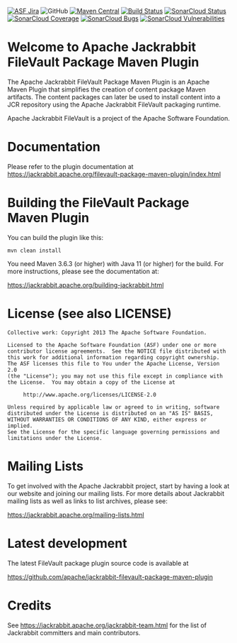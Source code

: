 [![ASF Jira](https://img.shields.io/badge/ASF%20JIRA-JCRVLT-orange)](https://issues.apache.org/jira/projects/JCRVLT/summary)
![GitHub](https://img.shields.io/github/license/apache/jackrabbit-filevault-package-maven-plugin)
[![Maven Central](https://img.shields.io/maven-central/v/org.apache.jackrabbit/filevault-package-maven-plugin.svg?label=Maven%20Central)](https://search.maven.org/artifact/org.apache.jackrabbit/filevault-package-maven-plugin)
[![Build Status](https://ci-builds.apache.org/buildStatus/icon?job=Jackrabbit%2Ffilevault-package-maven-plugin%2Fmaster)](https://ci-builds.apache.org/job/Jackrabbit/job/filevault-package-maven-plugin/job/master/)
[![SonarCloud Status](https://sonarcloud.io/api/project_badges/measure?project=apache_jackrabbit-filevault-package-maven-plugin&metric=alert_status)](https://sonarcloud.io/dashboard?id=apache_jackrabbit-filevault-package-maven-plugin)
[![SonarCloud Coverage](https://sonarcloud.io/api/project_badges/measure?project=apache_jackrabbit-filevault-package-maven-plugin&metric=coverage)](https://sonarcloud.io/component_measures/metric/coverage/list?id=apache_jackrabbit-filevault-package-maven-plugin)
[![SonarCloud Bugs](https://sonarcloud.io/api/project_badges/measure?project=apache_jackrabbit-filevault-package-maven-plugin&metric=bugs)](https://sonarcloud.io/component_measures/metric/reliability_rating/list?id=apache_jackrabbit-filevault-package-maven-plugin)
[![SonarCloud Vulnerabilities](https://sonarcloud.io/api/project_badges/measure?project=apache_jackrabbit-filevault-package-maven-plugin&metric=vulnerabilities)](https://sonarcloud.io/component_measures/metric/security_rating/list?id=apache_jackrabbit-filevault-package-maven-plugin)

Welcome to Apache Jackrabbit FileVault Package Maven Plugin
===========================================================

The Apache Jackrabbit FileVault Package Maven Plugin is an Apache Maven Plugin 
that simplifies the creation of content package Maven artifacts. The content 
packages can later be used to install content into a JCR repository using the 
Apache Jackrabbit FileVault packaging runtime.

Apache Jackrabbit FileVault is a project of the Apache Software Foundation.

Documentation
=============
Please refer to the plugin documentation at 
<https://jackrabbit.apache.org/filevault-package-maven-plugin/index.html>


Building the FileVault Package Maven Plugin
===========================================

You can build the plugin like this:

    mvn clean install

You need Maven 3.6.3 (or higher) with Java 11 (or higher) for the build.
For more instructions, please see the documentation at:

   <https://jackrabbit.apache.org/building-jackrabbit.html>

License (see also LICENSE)
==============================

```
Collective work: Copyright 2013 The Apache Software Foundation.

Licensed to the Apache Software Foundation (ASF) under one or more
contributor license agreements.  See the NOTICE file distributed with
this work for additional information regarding copyright ownership.
The ASF licenses this file to You under the Apache License, Version 2.0
(the "License"); you may not use this file except in compliance with
the License.  You may obtain a copy of the License at

     http://www.apache.org/licenses/LICENSE-2.0

Unless required by applicable law or agreed to in writing, software
distributed under the License is distributed on an "AS IS" BASIS,
WITHOUT WARRANTIES OR CONDITIONS OF ANY KIND, either express or implied.
See the License for the specific language governing permissions and
limitations under the License.
```

Mailing Lists
=============

To get involved with the Apache Jackrabbit project, start by having a
look at our website and joining our mailing lists. For more details about
Jackrabbit mailing lists as well as links to list archives, please see:

   <https://jackrabbit.apache.org/mailing-lists.html>

Latest development
==================

The latest FileVault package plugin source code is available at

   <https://github.com/apache/jackrabbit-filevault-package-maven-plugin>


Credits
=======

See <https://jackrabbit.apache.org/jackrabbit-team.html> for the list of
Jackrabbit committers and main contributors.
